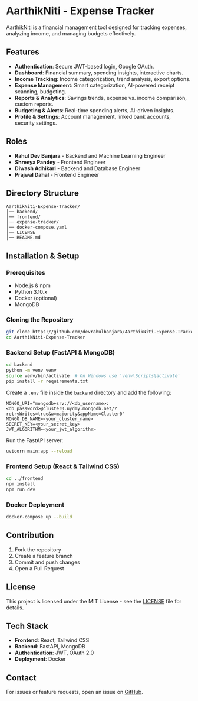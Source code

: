 # AarthikNiti - Expense Tracker

AarthikNiti is a financial management tool designed for tracking expenses, analyzing income, and managing budgets effectively.

## Features

- **Authentication**: Secure JWT-based login, Google OAuth.
- **Dashboard**: Financial summary, spending insights, interactive charts.
- **Income Tracking**: Income categorization, trend analysis, export options.
- **Expense Management**: Smart categorization, AI-powered receipt scanning, budgeting.
- **Reports & Analytics**: Savings trends, expense vs. income comparison, custom reports.
- **Budgeting & Alerts**: Real-time spending alerts, AI-driven insights.
- **Profile & Settings**: Account management, linked bank accounts, security settings.

## Roles

- **Rahul Dev Banjara** - Backend and Machine Learning Engineer
- **Shreeya Pandey** - Frontend Engineer
- **Diwash Adhikari** - Backend and Database Engineer
- **Prajwal Dahal** - Frontend Engineer

## Directory Structure

```
AarthikNiti-Expense-Tracker/
│── backend/
│── frontend/
│── expense-tracker/
│── docker-compose.yaml
│── LICENSE
│── README.md
```

## Installation & Setup

### Prerequisites

- Node.js & npm
- Python 3.10.x
- Docker (optional)
- MongoDB

### Cloning the Repository

```sh
git clone https://github.com/devrahulbanjara/AarthikNiti-Expense-Tracker.git
cd AarthikNiti-Expense-Tracker
```

### Backend Setup (FastAPI & MongoDB)

```sh
cd backend
python -m venv venv
source venv/bin/activate  # On Windows use 'venv\Scripts\activate'
pip install -r requirements.txt
```

Create a `.env` file inside the `backend` directory and add the following:

```
MONGO_URI="mongodb+srv://<db_username>:<db_password>@cluster0.uydmy.mongodb.net/?retryWrites=true&w=majority&appName=Cluster0"
MONGO_DB_NAME=<your_cluster_name>
SECRET_KEY=<your_secret_key>
JWT_ALGORITHM=<your_jwt_algorithm>
```

Run the FastAPI server:

```sh
uvicorn main:app --reload
```

### Frontend Setup (React & Tailwind CSS)

```sh
cd ../frontend
npm install
npm run dev
```

### Docker Deployment

```sh
docker-compose up --build
```

## Contribution

1. Fork the repository
2. Create a feature branch
3. Commit and push changes
4. Open a Pull Request

## License

This project is licensed under the MIT License - see the [LICENSE](LICENSE) file for details.

## Tech Stack

- **Frontend**: React, Tailwind CSS
- **Backend**: FastAPI, MongoDB
- **Authentication**: JWT, OAuth 2.0
- **Deployment**: Docker

## Contact

For issues or feature requests, open an issue on [GitHub](https://github.com/devrahulbanjara/AarthikNiti-Expense-Tracker/issues).
